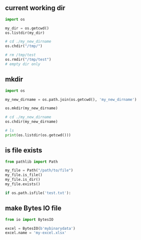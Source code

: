 ## current working dir
```py
import os

my_dir = os.getcwd()
os.listdir(my_dir)

# cd ./my_new_dirname
os.chdir("/tmp/")

# rm /tmp/test 
os.rmdir("/tmp/test")
# empty dir only
```


## mkdir
```py
import os

my_new_dirname = os.path.join(os.getcwd(), 'my_new_dirname')

os.mkdir(my_new_dirname)

# cd ./my_new_dirname
os.chdir(my_new_dirname)

# ls
print(os.listdir(os.getcwd()))
```


## is file exists
```python
from pathlib import Path

my_file = Path("/path/to/file")
my_file.is_file()
my_file.is_dir()
my_file.exists()

if os.path.isfile('test.txt'):
```


## make Bytes IO file
```py
from io import BytesIO

excel = BytesIO(b'mybinarydata')
excel.name = 'my-excel.xlsx'
```
